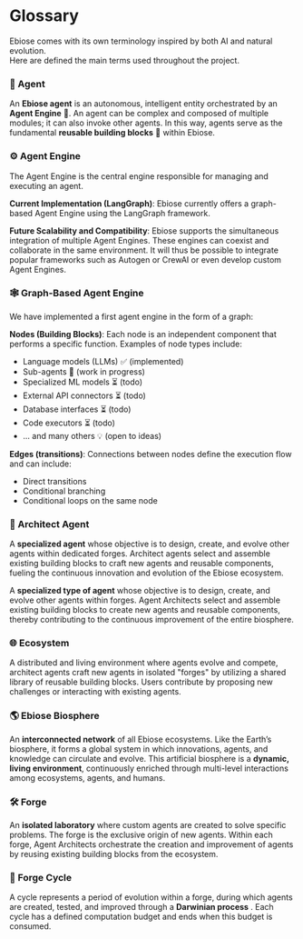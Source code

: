 # Glossary

Ebiose comes with its own terminology inspired by both AI and natural evolution.  
Here are defined the main terms used throughout the project.

### 🤖 Agent

An **Ebiose agent** is an autonomous, intelligent entity orchestrated by an **Agent Engine** 🚀. An agent can be complex and composed of multiple modules; it can also invoke other agents. In this way, agents serve as the fundamental **reusable building blocks** 🧩 within Ebiose.

### ⚙️ Agent Engine

The Agent Engine is the central engine responsible for managing and executing an agent.

**Current Implementation (LangGraph)**: Ebiose currently offers a graph-based Agent Engine using the LangGraph framework.

**Future Scalability and Compatibility**: Ebiose supports the simultaneous integration of multiple Agent Engines. These engines can coexist and collaborate in the same environment. It will thus be possible to integrate popular frameworks such as Autogen or CrewAI or even develop custom Agent Engines.

### 🕸️ Graph-Based Agent Engine 

We have implemented a first agent engine in the form of a graph:

**Nodes (Building Blocks)**: Each node is an independent component that performs a specific function. Examples of node types include:

- Language models (LLMs) ✅ (implemented)
- Sub-agents 🚧 (work in progress)
- Specialized ML models ⏳ (todo)
- External API connectors ⏳ (todo)
- Database interfaces ⏳ (todo)
- Code executors ⏳ (todo)
- ... and many others 💡 (open to ideas)

**Edges (transitions)**: Connections between nodes define the execution flow and can include:

- Direct transitions
- Conditional branching
- Conditional loops on the same node

### 👷 Architect Agent 

A **specialized agent** whose objective is to design, create, and evolve other agents within dedicated forges. Architect agents select and assemble existing building blocks to craft new agents and reusable components, fueling the continuous innovation and evolution of the Ebiose ecosystem.

A **specialized type of agent** whose objective is to design, create, and evolve other agents within forges. Agent Architects select and assemble existing building blocks to create new agents and reusable components, thereby contributing to the continuous improvement of the entire biosphere.

### 🌐 Ecosystem 

A distributed and living environment where agents evolve and compete, architect agents craft new agents in isolated "forges" by utilizing a shared library of reusable building blocks. Users contribute by proposing new challenges or interacting with existing agents.

### 🌎 Ebiose Biosphere 

An **interconnected network** of all Ebiose ecosystems. Like the Earth’s biosphere, it forms a global system in which innovations, agents, and knowledge can circulate and evolve. This artificial biosphere is a **dynamic, living environment**, continuously enriched through multi-level interactions among ecosystems, agents, and humans.

### 🛠️ Forge

An **isolated laboratory** where custom agents are created to solve specific problems. The forge is the exclusive origin of new agents. Within each forge, Agent Architects orchestrate the creation and improvement of agents by reusing existing building blocks from the ecosystem.

### 🧬 Forge Cycle

A cycle represents a period of evolution within a forge, during which agents are created, tested, and improved through a **Darwinian process** . Each cycle has a defined computation budget and ends when this budget is consumed.